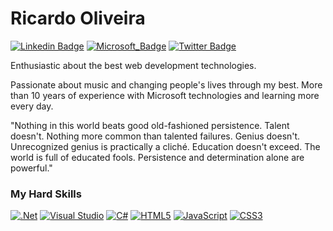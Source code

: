 # Ricardo Oliveira

[![Linkedin Badge](https://img.shields.io/badge/-stringao-6633cc?style=flat-square&logo=Linkedin&logoColor=white&link=https://www.linkedin.com/in/stringao/)](https://www.linkedin.com/in/stringao/) 
[![Microsoft_Badge](https://img.shields.io/badge/-ricardo.oliveira@msn.com-6333cc?style=flat-square&logo=microsoft&logoColor=white&link=mailto:ricardo.oliveira@msn.com)](mailto:ricardo.oliveira@msn.com)
[![Twitter Badge](https://img.shields.io/badge/-@stringao-6633cc?style=flat-square&labelColor=6633cc&logo=twitter&logoColor=white&link=https://twitter.com/stringao)](https://twitter.com/stringao)

Enthusiastic about the best web development technologies.

Passionate about music and changing people's lives through my best. More than 10 years of experience with Microsoft technologies and learning more every day.

"Nothing in this world beats good old-fashioned persistence. Talent doesn't. Nothing more common than talented failures. Genius doesn't. Unrecognized genius is practically a cliché. Education doesn't exceed. The world is full of educated fools. Persistence and determination alone are powerful."

### My Hard Skills

[![.Net](https://img.shields.io/badge/.NET%207-5C2D91?style=for-the-badge&logo=.net&logoColor=white)](https://dotnet.microsoft.com/en-us/)
[![Visual Studio](https://img.shields.io/badge/Visual%20Studio%202022-5C2D91.svg?style=for-the-badge&logo=visual-studio&logoColor=white)](https://visualstudio.microsoft.com/)
[![C#](https://img.shields.io/badge/c%23%2011-5C2D91?style=for-the-badge&logo=c-sharp&logoColor=white)](https://docs.microsoft.com/en-us/dotnet/csharp/)
[![HTML5](https://img.shields.io/badge/html5-5C2D91?style=for-the-badge&logo=html5&logoColor=white)](https://developer.mozilla.org/en-US/docs/Web/HTML?retiredLocale=pt-PT)
[![JavaScript](https://img.shields.io/badge/javascript-5C2D91?style=for-the-badge&logo=javascript&logoColor=%23F7DF1E)](https://developer.mozilla.org/pt-BR/docs/Web/JavaScript)
[![CSS3](https://img.shields.io/badge/css3-5C2D91?style=for-the-badge&logo=css3&logoColor=white)](https://developer.mozilla.org/pt-BR/docs/Web/CSS)
